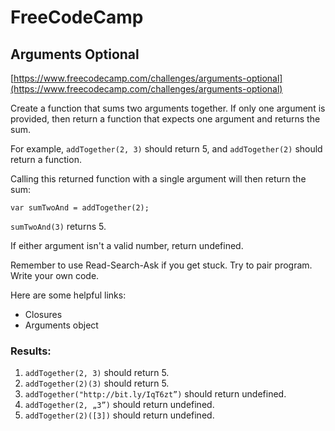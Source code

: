# FreeCodeCamp
## Arguments Optional  

[https://www.freecodecamp.com/challenges/arguments-optional](https://www.freecodecamp.com/challenges/arguments-optional)

Create a function that sums two arguments together. If only one argument is provided, then return a function that expects one argument and returns the sum.

For example, `addTogether(2, 3)` should return 5, and `addTogether(2)` should return a function.

Calling this returned function with a single argument will then return the sum:

`var sumTwoAnd = addTogether(2);`

`sumTwoAnd(3)` returns 5.

If either argument isn't a valid number, return undefined.

Remember to use Read-Search-Ask if you get stuck. Try to pair program. Write your own code.

Here are some helpful links:

* Closures
* Arguments object

### Results:
1. `addTogether(2, 3)` should return 5.
2. `addTogether(2)(3)` should return 5.
3. `addTogether("http://bit.ly/IqT6zt”)` should return undefined.
4. `addTogether(2, „3”)` should return undefined.
5. `addTogether(2)([3])` should return undefined.